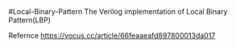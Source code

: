 #Local-Binary-Pattern
The Verilog implementation of Local Binary Pattern(LBP)

Refernce
https://vocus.cc/article/66feaaeafd897800013da017
